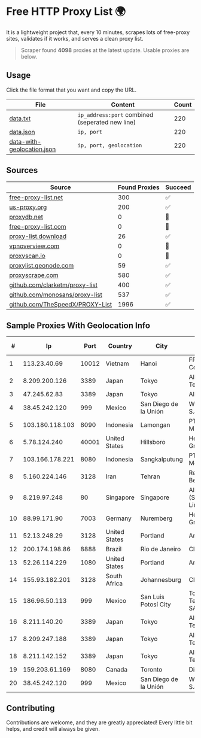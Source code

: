 
# Free HTTP Proxy List 🌍

It is a lightweight project that, every 10 minutes, scrapes lots of free-proxy sites, validates if it works, and serves a clean proxy list.


> Scraper found **4098** proxies at the latest update. Usable proxies are below.

## Usage

Click the file format that you want and copy the URL.


|File|Content|Count|
|----|-------|-----|
|[data.txt](https://raw.githubusercontent.com/themiralay/Proxy-List-World/master/data.txt)|`ip_address:port` combined (seperated new line)|220|
|[data.json](https://raw.githubusercontent.com/themiralay/Proxy-List-World/master/data.json)|`ip, port`|220|
|[data-with-geolocation.json](https://raw.githubusercontent.com/themiralay/Proxy-List-World/master/data-with-geolocation.json)|`ip, port, geolocation`|220|

## Sources

|Source|Found Proxies|Succeed|
|------|-------------|-------|
|[free-proxy-list.net](https://free-proxy-list.net)|300|✅|
|[us-proxy.org](https://www.us-proxy.org)|200|✅|
|[proxydb.net](http://proxydb.net)|0|🚫|
|[free-proxy-list.com](https://free-proxy-list.com/?page=&port=&type%5B%5D=http&type%5B%5D=https&up_time=0&search=Search)|0|🚫|
|[proxy-list.download](https://www.proxy-list.download/HTTP)|26|✅|
|[vpnoverview.com](https://vpnoverview.com/privacy/anonymous-browsing/free-proxy-servers)|0|🚫|
|[proxyscan.io](https://www.proxyscan.io)|0|🚫|
|[proxylist.geonode.com](https://proxylist.geonode.com/api/proxy-list?limit=300&page=1&sort_by=lastChecked&sort_type=desc&protocols=http,https)|59|✅|
|[proxyscrape.com](https://api.proxyscrape.com/v2/?request=displayproxies&protocol=http&timeout=10000&country=all&ssl=all&anonymity=all)|580|✅|
|[github.com/clarketm/proxy-list](https://raw.githubusercontent.com/clarketm/proxy-list/master/proxy-list-raw.txt)|400|✅|
|[github.com/monosans/proxy-list](https://raw.githubusercontent.com/monosans/proxy-list/main/proxies/http.txt)|537|✅|
|[github.com/TheSpeedX/PROXY-List](https://raw.githubusercontent.com/TheSpeedX/PROXY-List/master/http.txt)|1996|✅|


## Sample Proxies With Geolocation Info

|#|Ip|Port|Country|City|Internet Service Provider|
|-|--|----|-------|----|-------------------------|
|1|113.23.40.69|10012|Vietnam|Hanoi|FPT Telecom Company|
|2|8.209.200.126|3389|Japan|Tokyo|Alibaba (US) Technology Co., Ltd.|
|3|47.245.62.83|3389|Japan|Tokyo|Alibaba Cloud LLC|
|4|38.45.242.120|999|Mexico|San Diego de la Unión|Wifimax Connection S.a.s De C.V|
|5|103.180.118.103|8090|Indonesia|Lamongan|PT Persada Data Multimedia|
|6|5.78.124.240|40001|United States|Hillsboro|Hetzner Online GmbH|
|7|103.166.178.221|8080|Indonesia|Sangkalputung|PT Gaf Solusindo Media|
|8|5.160.224.146|3128|Iran|Tehran|Respina Networks & Beyond PJSC|
|9|8.219.97.248|80|Singapore|Singapore|Alibaba Cloud (Singapore) Private Limited|
|10|88.99.171.90|7003|Germany|Nuremberg|Hetzner Online GmbH|
|11|52.13.248.29|3128|United States|Portland|Amazon.com, Inc.|
|12|200.174.198.86|8888|Brazil|Rio de Janeiro|Claro S.A|
|13|52.26.114.229|1080|United States|Portland|Amazon.com, Inc.|
|14|155.93.182.201|3128|South Africa|Johannesburg|CISPIP5|
|15|186.96.50.113|999|Mexico|San Luis Potosí City|Total Play Telecomunicaciones SA De CV|
|16|8.211.140.20|3389|Japan|Tokyo|Alibaba (US) Technology Co., Ltd.|
|17|8.209.247.188|3389|Japan|Tokyo|Alibaba (US) Technology Co., Ltd.|
|18|8.211.142.152|3389|Japan|Tokyo|Alibaba (US) Technology Co., Ltd.|
|19|159.203.61.169|8080|Canada|Toronto|DigitalOcean, LLC|
|20|38.45.242.120|999|Mexico|San Diego de la Unión|Wifimax Connection S.a.s De C.V|



## Contributing

Contributions are welcome, and they are greatly appreciated! Every
little bit helps, and credit will always be given.

